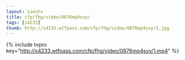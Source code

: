 ```yaml
--- 
layout: sieutv
title: cfp/fhg/video/0876mp4svy/
tags: [s4233]
thumb: http://s4233.wtfpass.com/cfp/fhg/video/0876mp4svy/1.jpg
---
```

{% include tvpro key="http://s4233.wtfpass.com/cfp/fhg/video/0876mp4svy/1.mp4" %} 
